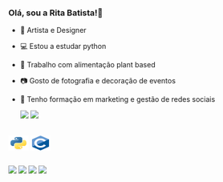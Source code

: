 ### Olá, sou a Rita Batista!👋


- 🎨 Artista e Designer
- 💻 Estou a estudar python
- 🌱 Trabalho com alimentação plant based
- 📷 Gosto de fotografia e decoração de eventos
- 📱 Tenho formação em marketing e gestão de redes sociais
  




   <img height="170em" src="https://github-readme-stats.vercel.app/api?username=Devaneiosdarita&show_icons=true&theme=nightowl&include_all_commits=true&count_private=true"/>
  
  <img height="130em" src="https://github-readme-stats.vercel.app/api/top-langs/?username=Devaneiosdarita&layout=compact&langs_count=3&theme=nightowl"/>
</div>

<div style="display: inline_block"><br>
  <img align="center"  height="30" width="40" src="https://raw.githubusercontent.com/devicons/devicon/master/icons/python/python-original.svg">
  <img align="center"  height="30" width="40" src="https://raw.githubusercontent.com/devicons/devicon/master/icons/c/c-original.svg">
</div>

  ##
 
<div> 
  <a href="https://www.youtube.com/channel/UCKKK1cDI9sQZRjonX4JDcEw" target="_blank"><img src="https://img.shields.io/badge/YouTube-FF0000?style=for-the-badge&logo=youtube&logoColor=white" target="_blank"></a>
  <a href="https://instagram.com/osdevaneiosdarita" target="_blank"><img src="https://img.shields.io/badge/-Instagram-%23E4405F?style=for-the-badge&logo=instagram&logoColor=white" target="_blank"></a>
  <a href = "mailto:devaneiosdarita@gmail.com"><img src="https://img.shields.io/badge/-Gmail-%23333?style=for-the-badge&logo=gmail&logoColor=white" target="_blank"></a>
  <a href="https://www.linkedin.com/in/a-rita-batista" target="_blank"><img src="https://img.shields.io/badge/-LinkedIn-%230077B5?style=for-the-badge&logo=linkedin&logoColor=white" target="_blank"></a> 
  
</div>

